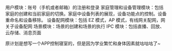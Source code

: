 用户模块：账号（手机或者邮箱）的注册和登录
家庭管理和设备管理模块：包括家庭的创建和当前家庭的切换。家庭中设备列表的展现，设备功能点的控制。设备重命名和设备移除。
设备配网模块：包括 EZ 模式，AP 模式，有线网关配网，网关子设备配网
场景模块：场景的创建和场景的执行
IPC 模块：包括直播、回放、云存储、消息页面

原计划是想写一个APP控制寝室的，但是因为学业繁忙和身体因素就咕咕咕了~
